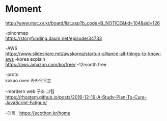 # Moment  
http://www.msc.or.kr/board/list.asp?b_code=B_NOTICE&tid=104&sid=126  


-pinonmap  
https://storyfunding.daum.net/episode/34733  

-AWS  
https://www.slideshare.net/awskorea/startup-alliance-all-things-to-know-aws -korea explain  
https://aws.amazon.com/ko/free/  -12month free  

-proto  
kakao oven 카카오오븐  


-mordern web 구조 그림  
https://rhostem.github.io/posts/2016-12-19-A-Study-Plan-To-Cure-JavaScript-Fatigue/


-대회  
https://ecothon.kr/home  
